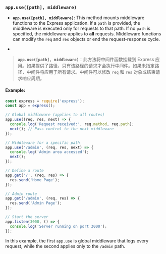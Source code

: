 ### `app.use([path], middleware)`

- **`app.use([path], middleware)`**: This method mounts middleware functions to the Express application. If a `path` is provided, the middleware is executed only for requests to that path. If no `path` is specified, the middleware applies to **all** requests. Middleware functions can modify the `req` and `res` objects or end the request-response cycle.

- <audio src="C:\Users\10691\Downloads\__`app.use([pat.mp3"></audio>

> **`app.use([path], middleware)`**：此方法将中间件函数挂载到 Express 应用。如果提供了路径，只有该路径的请求才会执行中间件。如果未指定路径，中间件将应用于所有请求。中间件可以修改 `req` 和 `res` 对象或结束请求响应周期。
>
> <audio src="C:\Users\10691\Downloads\app.use([path],.mp3"></audio>

#### Example:

<audio src="C:\Users\10691\Downloads\app.use 是用来定义中间.mp3"></audio>

```js
const express = require('express');
const app = express();

// Global middleware (applies to all routes)
app.use((req, res, next) => {
  console.log('Request received:', req.method, req.path);
  next(); // Pass control to the next middleware
});

// Middleware for a specific path
app.use('/admin', (req, res, next) => {
  console.log('Admin area accessed');
  next();
});

// Define a route
app.get('/', (req, res) => {
  res.send('Home Page');
});

// Admin route
app.get('/admin', (req, res) => {
  res.send('Admin Page');
});

// Start the server
app.listen(3000, () => {
  console.log('Server running on port 3000');
});
```

In this example, the first `app.use` is global middleware that logs every request, while the second applies only to the `/admin` path.